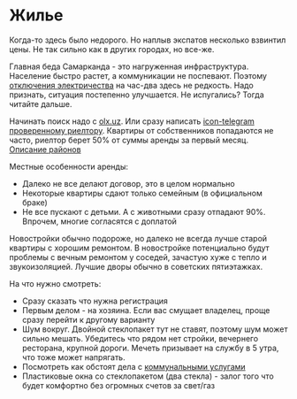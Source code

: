# Жилье

Когда-то здесь было недорого. Но наплыв экспатов несколько взвинтил цены. Не так
сильно как в других городах, но все-же.

Главная беда Самарканда - это нагруженная инфраструктура. Население быстро
растет, а коммуникации не поспевают. Поэтому
[отключения электричества](utilities.md) на час-два здесь не редкость. Надо
признать, ситуация постепенно улучшается. Не испугались? Тогда читайте дальше.

Начинать поиск надо с
[olx.uz](https://www.olx.uz/d/nedvizhimost/kvartiry/samarkand/). Или сразу
написать [icon-telegram проверенному риелтору](https://t.me/Ilmira_Alievna).
Квартиры от собственников попадаются не часто, риелтор берет 50% от суммы аренды
за первый месяц. [Описание районов](districts.md)

Местные особенности аренды:

- Далеко не все делают договор, это в целом нормально
- Некоторые квартиры сдают только семейным (в официальном браке)
- Не все пускают с детьми. А с животными сразу отпадают 90%. Впрочем, многие
  согласятся с доплатой

Новостройки обычно подороже, но далеко не всегда лучше старой квартиры с хорошим
ремонтом. В новостройке потенциально будут проблемы с вечным ремонтом у соседей,
зачастую хуже с тепло и звукоизоляцией. Лучшие дворы обычно в советских
пятиэтажках.

На что нужно смотреть:

- Сразу сказать что нужна регистрация
- Первым делом - на хозяина. Если вас смущает владелец, проще сразу перейти к
  другому варианту
- Шум вокруг. Двойной стеклопакет тут не ставят, поэтому шум может сильно
  мешать. Убедитесь что рядом нет стройки, вечернего ресторана, крупной дороги.
  Мечеть призывает на службу в 5 утра, что тоже может напрягать.
- Посмотреть как обстоят дела с [коммунальными услугами](utilities.md)
- Пластиковые окна со стеклопакетом (два стекла) - залог того что будет
  комфортно без огромных счетов за свет/газ
